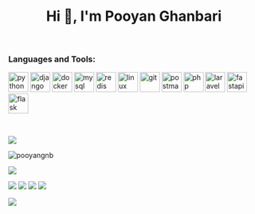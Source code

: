 <h1 align="center">Hi 👋, I'm Pooyan Ghanbari</h1>

<br>
<h3 align="left">Languages and Tools:</h3>
<p align="left">  
<a target="_blank" rel="noreferrer"> <img src="https://skillicons.dev/icons?i=python" alt="python" width="40" height="40"/> </a>
<a target="_blank" rel="noreferrer"> <img src="https://skillicons.dev/icons?i=django" alt="django" width="40" height="40"/> </a>
<a target="_blank" rel="noreferrer"> <img src="https://skillicons.dev/icons?i=docker" alt="docker" width="40" height="40"/> </a>
<a target="_blank" rel="noreferrer"> <img src="https://skillicons.dev/icons?i=mysql" alt="mysql" width="40" height="40"/> </a>
<a target="_blank" rel="noreferrer"> <img src="https://skillicons.dev/icons?i=redis" alt="redis" width="40" height="40"/> </a>
<a target="_blank" rel="noreferrer"> <img src="https://skillicons.dev/icons?i=linux" alt="linux" width="40" height="40"/> </a>
<a target="_blank" rel="noreferrer"> <img src="https://skillicons.dev/icons?i=git" alt="git" width="40" height="40"/> </a> 
<a target="_blank" rel="noreferrer"> <img src="https://skillicons.dev/icons?i=postman" alt="postman" width="40" height="40"/> </a>
<a target="_blank" rel="noreferrer"> <img src="https://skillicons.dev/icons?i=php" alt="php" width="40" height="40"/> </a>
<a target="_blank" rel="noreferrer"> <img src="https://skillicons.dev/icons?i=laravel" alt="laravel" width="40" height="40"/> </a>
<a target="_blank" rel="noreferrer"> <img src="https://skillicons.dev/icons?i=fastapi" alt="fastapi" width="40" height="40"/> </a>
<a target="_blank" rel="noreferrer"> <img src="https://skillicons.dev/icons?i=flask" alt="flask" width="40" height="40"/> </a>
</p>
<br>


<img src="https://user-images.githubusercontent.com/73097560/115834477-dbab4500-a447-11eb-908a-139a6edaec5c.gif">  </p> 
<img src="https://komarev.com/ghpvc/?username=pooyangnb&label=Profile%20views&color=000000&style=flat" alt="pooyangnb"/> 

![](http://github-profile-summary-cards.vercel.app/api/cards/profile-details?username=pooyangnb&theme=transparent)

![](http://github-profile-summary-cards.vercel.app/api/cards/repos-per-language?username=pooyangnb&theme=transparent)
![](http://github-profile-summary-cards.vercel.app/api/cards/most-commit-language?username=pooyangnb&theme=transparent)
![](http://github-profile-summary-cards.vercel.app/api/cards/stats?username=pooyangnb&theme=transparent)
![](http://github-profile-summary-cards.vercel.app/api/cards/productive-time?username=pooyangnb&theme=transparent&utcOffset=8)
<!--
<a href="http://s11.flagcounter.com/more/AJpk"><img src="https://s11.flagcounter.com/map/AJpk/size_s/txt_000000/border_CCCCCC/pageviews_1/viewers_0/flags_0/" alt="Flag Counter" border="0"></a>

<a href="https://info.flagcounter.com/hHvy"><img src="https://s11.flagcounter.com/count2/hHvy/bg_FFFFFF/txt_000000/border_CCCCCC/columns_8/maxflags_250/viewers_0/labels_0/pageviews_1/flags_0/percent_0/" alt="Flag Counter" border="0"></a>
-->

<img src="https://user-images.githubusercontent.com/73097560/115834477-dbab4500-a447-11eb-908a-139a6edaec5c.gif">  </p> 
